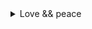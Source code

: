 <details>
  
  <summary> Love && peace </summary>
  

  ![](https://i.imgur.com/1HEyQGq.jpg)
  
  ```
  主管虐我千百遍，我待主管如初戀
  ```


</details>
